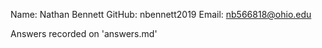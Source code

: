   Name: Nathan Bennett
GitHub: nbennett2019
 Email: nb566818@ohio.edu

Answers recorded on 'answers.md'
